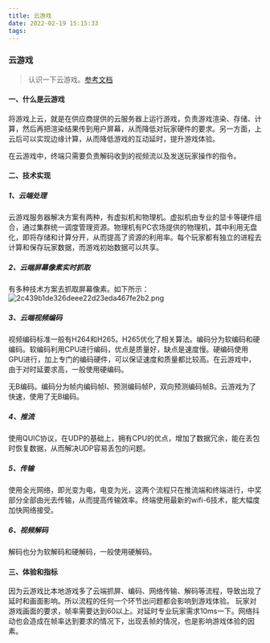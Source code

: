 ```yaml
---
title: 云游戏
date: 2022-02-19 15:15:33
tags:
---
```

### 云游戏
> 认识一下云游戏。[参考文档](https://www-file.huawei.com/-/media/corporate/pdf/ilab/2019/cloud_game_whitepaper.pdf)

#### 一、什么是云游戏
将游戏上云，就是在供应商提供的云服务器上运行游戏，负责游戏渲染、存储、计算，然后再把渲染结果传到用户屏幕，从而降低对玩家硬件的要求。另一方面，上云后可以实现边缘计算，从而降低游戏的互动延时，提升游戏体验。

在云游戏中，终端只需要负责解码收到的视频流以及发送玩家操作的指令。

#### 二、技术实现
##### 1、云端处理
云游戏服务器解决方案有两种，有虚拟机和物理机。虚拟机由专业的显卡等硬件组合，通过集群统一调度管理资源。物理机有PC农场提供的物理机，其中利用无盘化，即将存储和计算分开，从而提高了资源的利用率。每个玩家都有独立的进程去计算和保存玩家数据，而游戏初始数据可以共享。

##### 2、云端屏幕像素实时抓取
有多种技术方案去抓取屏幕像素。如下所示：
![2c439b1de326deee22d23eda467fe2b2.png](evernotecid://4DB8DB53-1814-4A14-B958-C27969DAC6E3/appyinxiangcom/10748170/ENResource/p406)

##### 3、云端视频编码
视频编码标准一般有H264和H265。H265优化了相关算法。编码分为软编码和硬编码。软编码利用CPU进行编码，优点是质量好，缺点是速度慢。硬编码使用GPU进行，加上专门的编码硬件，可以保证速度和质量都比较高。在云游戏中，由于对时延要求高，一般使用硬编码。

无B编码。编码分为帧内编码帧I、预测编码帧P，双向预测编码帧B。云游戏为了快速，使用了无B编码。

##### 4、推流
使用QUIC协议，在UDP的基础上，拥有CPU的优点，增加了数据冗余，能在丢包时恢复数据，从而解决UDP容易丢包的问题。

##### 5、传输
使用全光网络，即光变为电，电变为光，这两个流程只在推流端和终端进行，中奖部分全部由光去传输，从而提高传输效率。终端使用最新的wifi-6技术，能大幅度加快网络接受。

##### 6、视频解码
解码也分为软解码和硬解码，一般使用硬解码。

#### 三、体验和指标
因为云游戏比本地游戏多了云端抓屏、编码、网络传输、解码等流程，导致出现了延时和画面影响。所以流程的任何一个环节出问题都会影响到游戏体验。
玩家对游戏画面的要求，帧率需要达到60以上。对延时专业玩家需求10ms一下。网络抖动也会造成在帧率达到要求的情况下，出现丢帧的情况，也是影响游戏体验的因素。



